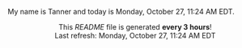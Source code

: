 My name is Tanner and today is Monday, October 27, 11:24 AM EDT.

<p align="center">This <i>README</i> file is generated <b>every 3 hours</b>!</br>Last refresh: Monday, October 27, 11:24 AM EDT<br /></p>
